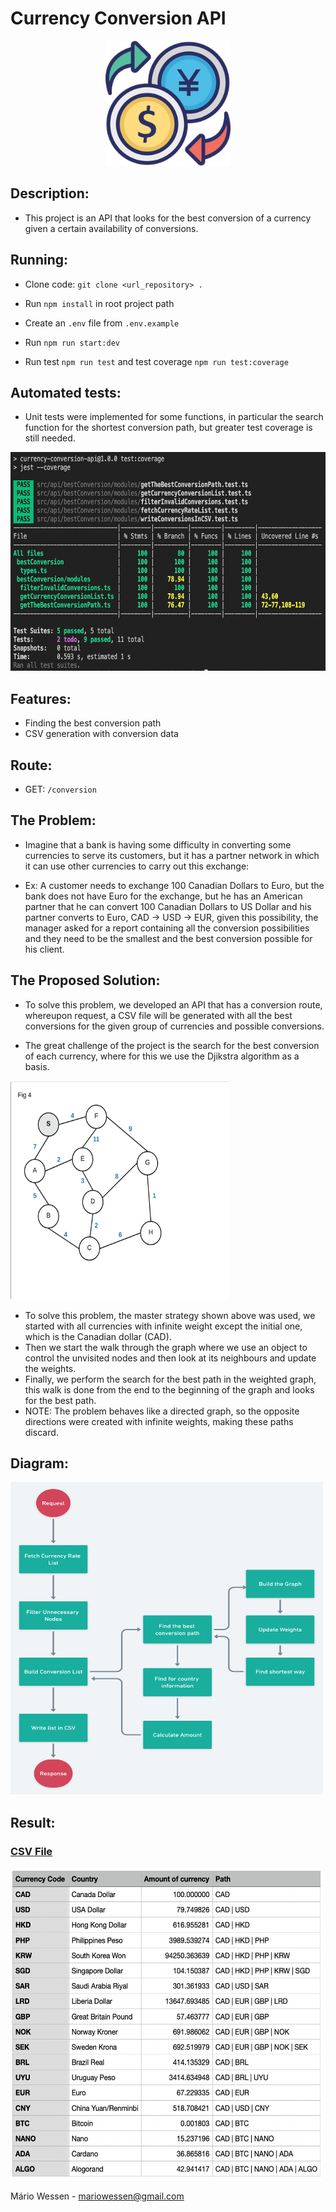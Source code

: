 <head>
	<h1>  Currency Conversion API  </h1>
</head>
<body>
	<p align="center">
  <img src="./files_readme/logo_e.png" width="200" title="Conversion">
</p>
<div>
  
  ##  Description:  
   - This project is an API that looks for the best conversion of a currency given a certain availability of conversions. 
   
  ##  Running: 
	
   - Clone code: `git clone <url_repository> .`

   - Run `npm install` in root project path
   
   - Create an `.env` file from `.env.example`
   
   - Run `npm run start:dev`
	
   - Run test `npm run test` and test coverage `npm run test:coverage` 

  ## Automated tests:

  - Unit tests were implemented for some functions, in particular the search function for the shortest conversion path, but greater test coverage is still needed.

<img src="./files_readme/coverage_test.png" title="Coverage Test" width="600" height="350">
	
  ## Features:
  - Finding the best conversion path
  - CSV generation with conversion data

  ## Route:
  - GET: `/conversion`

  ##  The Problem:
   - Imagine that a bank is having some difficulty in converting some currencies to serve its customers, but it has a partner network in which it can use other currencies to carry out this exchange:

   - Ex: A customer needs to exchange 100 Canadian Dollars to Euro, but the bank does not have Euro for the exchange, but he has an American partner that he can convert 100 Canadian Dollars to US Dollar and his partner converts to Euro, CAD -> USD -> EUR, given this possibility, the manager asked for a report containing all the conversion possibilities and they need to be the smallest and the best conversion possible for his client.

  ##  The Proposed Solution:
   - To solve this problem, we developed an API that has a conversion route, whereupon request, a CSV file will be generated with all the best conversions for the given group of currencies and possible conversions.

   - The great challenge of the project is the search for the best conversion of each currency, where for this we use the Djikstra algorithm as a basis.

<img src="./files_readme/dijkstra.gif" title="Dijkstra" width="350" height="350">

  - To solve this problem, the master strategy shown above was used, we started with all currencies with infinite weight except the initial one, which is the Canadian dollar (CAD).
  - Then we start the walk through the graph where we use an object to control the unvisited nodes and then look at its neighbours and update the weights.
  - Finally, we perform the search for the best path in the weighted graph, this walk is done from the end to the beginning of the graph and looks for the best path.
  - NOTE: The problem behaves like a directed graph, so the opposite directions were created with infinite weights, making these paths discard.
  ##   Diagram:
	
<img src="./files_readme/diagram.png" title="Diagram" width="500" height="500">

  ##   Result:
<h3><a href="./files_readme/result.csv">CSV File</a></h3>
<img src="./files_readme/result.png" title="Result" width="500" height="500">
	
</div>

</body>

<footer>
  <p>Mário Wessen - <a href="mailto:mariowessen@gmail.com">mariowessen@gmail.com</a></p>
</footer>




